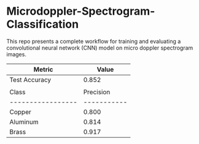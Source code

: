 # Microdoppler-Spectrogram-Classification
This repo presents a complete workflow for training and evaluating a convolutional neural network (CNN) model  on micro doppler spectrogram images.

| Metric          | Value                 |
|-----------------|-----------------------|
| Test Accuracy   | 0.852                 |
|                 |                       |
| Class           | Precision | Recall    | F1-score |
|-----------------|-----------|-----------|----------|
| Copper          |   0.800   |   0.600   |   0.686  |
| Aluminum        |   0.814   |   0.906   |   0.857  |
| Brass           |   0.917   |   0.982   |   0.948  |
